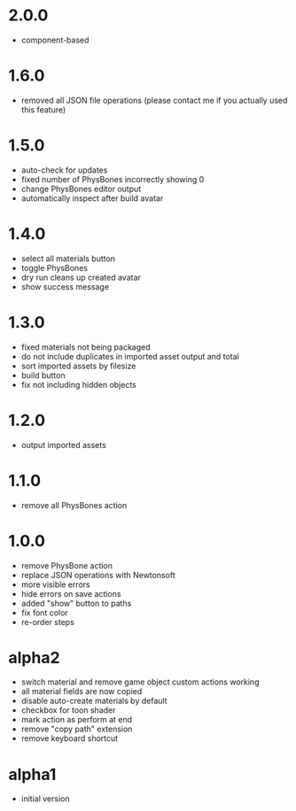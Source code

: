 # 2.0.0

- component-based

# 1.6.0

- removed all JSON file operations (please contact me if you actually used this feature)

# 1.5.0

- auto-check for updates
- fixed number of PhysBones incorrectly showing 0
- change PhysBones editor output
- automatically inspect after build avatar

# 1.4.0

- select all materials button
- toggle PhysBones
- dry run cleans up created avatar
- show success message

# 1.3.0

- fixed materials not being packaged
- do not include duplicates in imported asset output and total
- sort imported assets by filesize
- build button
- fix not including hidden objects

# 1.2.0

- output imported assets

# 1.1.0

- remove all PhysBones action

# 1.0.0

- remove PhysBone action
- replace JSON operations with Newtonsoft
- more visible errors
- hide errors on save actions
- added "show" button to paths
- fix font color
- re-order steps

# alpha2

- switch material and remove game object custom actions working
- all material fields are now copied
- disable auto-create materials by default
- checkbox for toon shader
- mark action as perform at end
- remove "copy path" extension
- remove keyboard shortcut

# alpha1

- initial version
